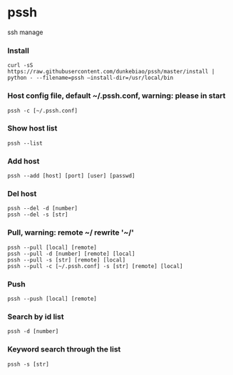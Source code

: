 # pssh
ssh manage

### Install
    curl -sS https://raw.githubusercontent.com/dunkebiao/pssh/master/install | python - --filename=pssh —install-dir=/usr/local/bin

### Host config file, default ~/.pssh.conf, warning: please in start
    pssh -c [~/.pssh.conf]

### Show host list
    pssh --list

### Add host
    pssh --add [host] [port] [user] [passwd]

### Del host
    pssh --del -d [number]
    pssh --del -s [str]

### Pull, warning: remote  ~/ rewrite '~/'
    pssh --pull [local] [remote]
    pssh --pull -d [number] [remote] [local]
    pssh --pull -s [str] [remote] [local]
    pssh --pull -c [~/.pssh.conf] -s [str] [remote] [local]

### Push
    pssh --push [local] [remote]

### Search by id list
    pssh -d [number]

### Keyword search through the list
    pssh -s [str]